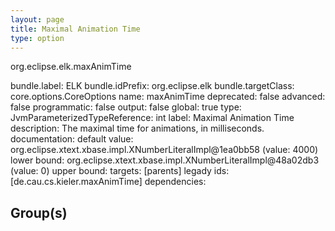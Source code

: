 ```yaml
---
layout: page
title: Maximal Animation Time
type: option
---
```

org.eclipse.elk.maxAnimTime

bundle.label: ELK
bundle.idPrefix: org.eclipse.elk
bundle.targetClass: core.options.CoreOptions
name: maxAnimTime
deprecated: false
advanced: false
programmatic: false
output: false
global: true
type: JvmParameterizedTypeReference: int
label: Maximal Animation Time
description: The maximal time for animations, in milliseconds.
documentation: 
default value: org.eclipse.xtext.xbase.impl.XNumberLiteralImpl@1ea0bb58 (value: 4000)
lower bound: org.eclipse.xtext.xbase.impl.XNumberLiteralImpl@48a02db3 (value: 0)
upper bound: 
targets: [parents]
legady ids: [de.cau.cs.kieler.maxAnimTime]
dependencies:

## Group(s)



